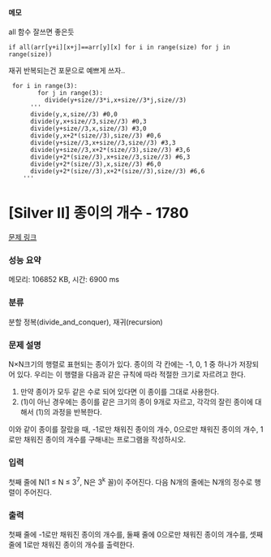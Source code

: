 #### 메모
all 함수 잘쓰면 좋은듯
```
if all(arr[y+i][x+j]==arr[y][x] for i in range(size) for j in range(size))
```
재귀 반복되는건 포문으로 예쁘게 쓰자..
```
 for i in range(3):
        for j in range(3):
          divide(y+size//3*i,x+size//3*j,size//3)
      '''
      divide(y,x,size//3) #0,0
      divide(y,x+size//3,size//3) #0,3
      divide(y+size//3,x,size//3) #3,0
      divide(y,x+2*(size//3),size//3) #0,6
      divide(y+size//3,x+size//3,size//3) #3,3 
      divide(y+size//3,x+2*(size//3),size//3) #3,6
      divide(y+2*(size//3),x+size//3,size//3) #6,3
      divide(y+2*(size//3),x,size//3) #6,0
      divide(y+2*(size//3),x+2*(size//3),size//3) #6,6
    '''
```
# [Silver II] 종이의 개수 - 1780 

[문제 링크](https://www.acmicpc.net/problem/1780) 

### 성능 요약

메모리: 106852 KB, 시간: 6900 ms

### 분류

분할 정복(divide_and_conquer), 재귀(recursion)

### 문제 설명

<p>N×N크기의 행렬로 표현되는 종이가 있다. 종이의 각 칸에는 -1, 0, 1 중 하나가 저장되어 있다. 우리는 이 행렬을 다음과 같은 규칙에 따라 적절한 크기로 자르려고 한다.</p>

<ol>
	<li>만약 종이가 모두 같은 수로 되어 있다면 이 종이를 그대로 사용한다.</li>
	<li>(1)이 아닌 경우에는 종이를 같은 크기의 종이 9개로 자르고, 각각의 잘린 종이에 대해서 (1)의 과정을 반복한다.</li>
</ol>

<p>이와 같이 종이를 잘랐을 때, -1로만 채워진 종이의 개수, 0으로만 채워진 종이의 개수, 1로만 채워진 종이의 개수를 구해내는 프로그램을 작성하시오.</p>

### 입력 

 <p>첫째 줄에 N(1 ≤ N ≤ 3<sup>7</sup>, N은 3<sup>k</sup> 꼴)이 주어진다. 다음 N개의 줄에는 N개의 정수로 행렬이 주어진다.</p>

### 출력 

 <p>첫째 줄에 -1로만 채워진 종이의 개수를, 둘째 줄에 0으로만 채워진 종이의 개수를, 셋째 줄에 1로만 채워진 종이의 개수를 출력한다.</p>

